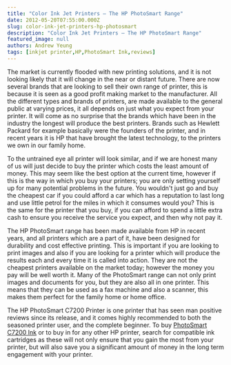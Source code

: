 ```yaml
---
title: "Color Ink Jet Printers – The HP PhotoSmart Range"
date: 2012-05-20T07:55:00.000Z
slug: color-ink-jet-printers-hp-photosmart
description: "Color Ink Jet Printers – The HP PhotoSmart Range"
featured_image: null
authors: Andrew Yeung
tags: [inkjet printer,HP,PhotoSmart Ink,reviews]
---
```


The market is currently flooded with new printing solutions, and it is not looking likely that it will change in the near or distant future. There are now several brands that are looking to sell their own range of printer, this is because it is seen as a good profit making market to the manufacturer. All the different types and brands of printers, are made available to the general public at varying prices, it all depends on just what you expect from your printer. It will come as no surprise that the brands which have been in the industry the longest will produce the best printers. Brands such as Hewlett Packard for example basically were the founders of the printer, and in recent years it is HP that have brought the latest technology, to the printers we own in our family home.

To the untrained eye all printer will look similar, and if we are honest many of us will just decide to buy the printer which costs the least amount of money. This may seem like the best option at the current time, however if this is the way in which you buy your printers; you are only setting yourself up for many potential problems in the future. You wouldn't just go and buy the cheapest car if you could afford a car which has a reputation to last long and use little petrol for the miles in which it consumes would you? This is the same for the printer that you buy, if you can afford to spend a little extra cash to ensure you receive the service you expect, and then why not pay it.

The HP PhotoSmart range has been made available from HP in recent years, and all printers which are a part of it, have been designed for durability and cost effective printing. This is important if you are looking to print images and also if you are looking for a printer which will produce the results each and every time it is called into action. They are not the cheapest printers available on the market today; however the money you pay will be well worth it. Many of the PhotoSmart range can not only print images and documents for you, but they are also all in one printer. This means that they can be used as a fax machine and also a scanner, this makes them perfect for the family home or home office.

The HP PhotoSmart C7200 Printer is one printer that has seen man positive reviews since its release, and it comes highly recommended to both the seasoned printer user, and the complete beginner. To buy [PhotoSmart C7200 Ink](https://www.comboink.com/hp-photosmart-c7200-printer-ink-cartridges) or to buy in for any other HP printer, search for compatible ink cartridges as these will not only ensure that you gain the most from your printer, but will also save you a significant amount of money in the long term engagement with your printer.